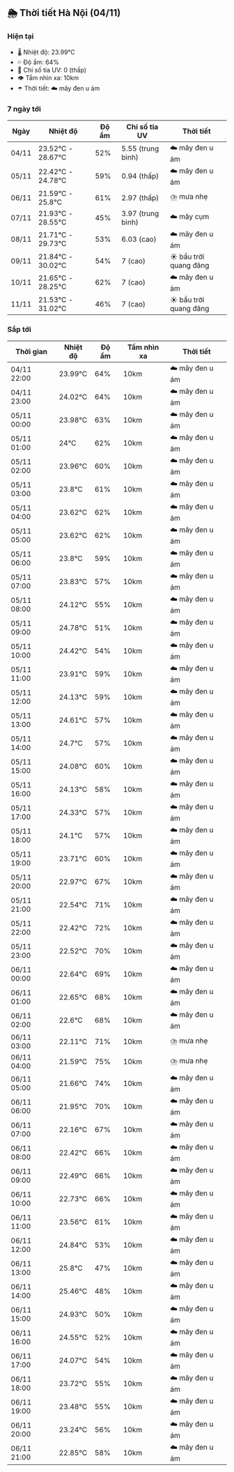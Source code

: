 ## 🌦️ Thời tiết Hà Nội (04/11)

### Hiện tại

- 🌡️ Nhiệt độ: 23.99℃
- 💦 Độ ẩm: 64%
- 🌟 Chỉ số tia UV: 0 (thấp)
- 👁️ Tầm nhìn xa: 10km
- ☂️ Thời tiết: ☁️ mây đen u ám

### 7 ngày tới

| Ngày | Nhiệt độ | Độ ẩm | Chỉ số tia UV | Thời tiết |
| --- | --- | --- | --- | --- |
| 04/11 | 23.52℃ - 28.67℃ | 52% | 5.55 (trung bình) | ☁️ mây đen u ám |
| 05/11 | 22.42℃ - 24.78℃ | 59% | 0.94 (thấp) | ☁️ mây đen u ám |
| 06/11 | 21.59℃ - 25.8℃ | 61% | 2.97 (thấp) | ⛈️ mưa nhẹ |
| 07/11 | 21.93℃ - 28.55℃ | 45% | 3.97 (trung bình) | ☁️ mây cụm |
| 08/11 | 21.71℃ - 29.73℃ | 53% | 6.03 (cao) | ☁️ mây đen u ám |
| 09/11 | 21.84℃ - 30.02℃ | 54% | 7 (cao) | ☀️ bầu trời quang đãng |
| 10/11 | 21.65℃ - 28.25℃ | 62% | 7 (cao) | ☁️ mây đen u ám |
| 11/11 | 21.53℃ - 31.02℃ | 46% | 7 (cao) | ☀️ bầu trời quang đãng |

### Sắp tới

| Thời gian | Nhiệt độ | Độ ẩm | Tầm nhìn xa | Thời tiết |
| --- | --- | --- | --- | --- |
| 04/11 22:00 | 23.99℃ | 64% | 10km | ☁️ mây đen u ám |
| 04/11 23:00 | 24.02℃ | 64% | 10km | ☁️ mây đen u ám |
| 05/11 00:00 | 23.98℃ | 63% | 10km | ☁️ mây đen u ám |
| 05/11 01:00 | 24℃ | 62% | 10km | ☁️ mây đen u ám |
| 05/11 02:00 | 23.96℃ | 60% | 10km | ☁️ mây đen u ám |
| 05/11 03:00 | 23.8℃ | 61% | 10km | ☁️ mây đen u ám |
| 05/11 04:00 | 23.62℃ | 62% | 10km | ☁️ mây đen u ám |
| 05/11 05:00 | 23.62℃ | 62% | 10km | ☁️ mây đen u ám |
| 05/11 06:00 | 23.8℃ | 59% | 10km | ☁️ mây đen u ám |
| 05/11 07:00 | 23.83℃ | 57% | 10km | ☁️ mây đen u ám |
| 05/11 08:00 | 24.12℃ | 55% | 10km | ☁️ mây đen u ám |
| 05/11 09:00 | 24.78℃ | 51% | 10km | ☁️ mây đen u ám |
| 05/11 10:00 | 24.42℃ | 54% | 10km | ☁️ mây đen u ám |
| 05/11 11:00 | 23.91℃ | 59% | 10km | ☁️ mây đen u ám |
| 05/11 12:00 | 24.13℃ | 59% | 10km | ☁️ mây đen u ám |
| 05/11 13:00 | 24.61℃ | 57% | 10km | ☁️ mây đen u ám |
| 05/11 14:00 | 24.7℃ | 57% | 10km | ☁️ mây đen u ám |
| 05/11 15:00 | 24.08℃ | 60% | 10km | ☁️ mây đen u ám |
| 05/11 16:00 | 24.13℃ | 58% | 10km | ☁️ mây đen u ám |
| 05/11 17:00 | 24.33℃ | 57% | 10km | ☁️ mây đen u ám |
| 05/11 18:00 | 24.1℃ | 57% | 10km | ☁️ mây đen u ám |
| 05/11 19:00 | 23.71℃ | 60% | 10km | ☁️ mây đen u ám |
| 05/11 20:00 | 22.97℃ | 67% | 10km | ☁️ mây đen u ám |
| 05/11 21:00 | 22.54℃ | 71% | 10km | ☁️ mây đen u ám |
| 05/11 22:00 | 22.42℃ | 72% | 10km | ☁️ mây đen u ám |
| 05/11 23:00 | 22.52℃ | 70% | 10km | ☁️ mây đen u ám |
| 06/11 00:00 | 22.64℃ | 69% | 10km | ☁️ mây đen u ám |
| 06/11 01:00 | 22.65℃ | 68% | 10km | ☁️ mây đen u ám |
| 06/11 02:00 | 22.6℃ | 68% | 10km | ☁️ mây đen u ám |
| 06/11 03:00 | 22.11℃ | 71% | 10km | ⛈️ mưa nhẹ |
| 06/11 04:00 | 21.59℃ | 75% | 10km | ⛈️ mưa nhẹ |
| 06/11 05:00 | 21.66℃ | 74% | 10km | ☁️ mây đen u ám |
| 06/11 06:00 | 21.95℃ | 70% | 10km | ☁️ mây đen u ám |
| 06/11 07:00 | 22.16℃ | 67% | 10km | ☁️ mây đen u ám |
| 06/11 08:00 | 22.42℃ | 66% | 10km | ☁️ mây đen u ám |
| 06/11 09:00 | 22.49℃ | 66% | 10km | ☁️ mây đen u ám |
| 06/11 10:00 | 22.73℃ | 66% | 10km | ☁️ mây đen u ám |
| 06/11 11:00 | 23.56℃ | 61% | 10km | ☁️ mây đen u ám |
| 06/11 12:00 | 24.84℃ | 53% | 10km | ☁️ mây đen u ám |
| 06/11 13:00 | 25.8℃ | 47% | 10km | ☁️ mây đen u ám |
| 06/11 14:00 | 25.46℃ | 48% | 10km | ☁️ mây đen u ám |
| 06/11 15:00 | 24.93℃ | 50% | 10km | ☁️ mây đen u ám |
| 06/11 16:00 | 24.55℃ | 52% | 10km | ☁️ mây đen u ám |
| 06/11 17:00 | 24.07℃ | 54% | 10km | ☁️ mây đen u ám |
| 06/11 18:00 | 23.72℃ | 55% | 10km | ☁️ mây đen u ám |
| 06/11 19:00 | 23.48℃ | 55% | 10km | ☁️ mây đen u ám |
| 06/11 20:00 | 23.24℃ | 56% | 10km | ☁️ mây đen u ám |
| 06/11 21:00 | 22.85℃ | 58% | 10km | ☁️ mây đen u ám |
